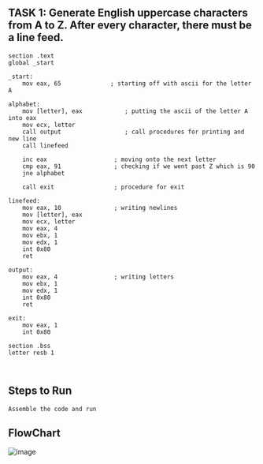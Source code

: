 ## TASK 1: Generate English uppercase characters from A to Z. After every character, there must be a line feed.
```
section .text
global _start

_start:
    mov eax, 65              ; starting off with ascii for the letter A

alphabet:
    mov [letter], eax            ; putting the ascii of the letter A into eax
    mov ecx, letter
    call output                  ; call procedures for printing and new line
    call linefeed

    inc eax                   ; moving onto the next letter
    cmp eax, 91               ; checking if we went past Z which is 90
    jne alphabet

    call exit                 ; procedure for exit

linefeed:
    mov eax, 10               ; writing newlines
    mov [letter], eax
    mov ecx, letter
    mov eax, 4              
    mov ebx, 1
    mov edx, 1
    int 0x80
    ret

output:
    mov eax, 4                ; writing letters
    mov ebx, 1
    mov edx, 1
    int 0x80
    ret

exit:
    mov eax, 1                
    int 0x80

section .bss
letter resb 1



```
## Steps to Run
```
Assemble the code and run
```
## FlowChart
![image](https://github.com/user-attachments/assets/55596335-7194-4f43-aaa7-58ff8022c399)

